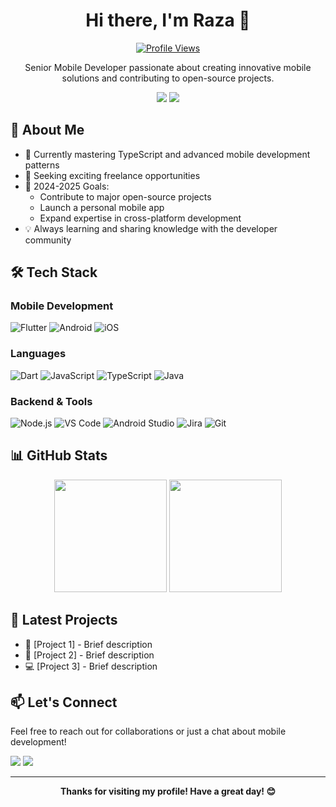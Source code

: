 <div align="center">
  
# Hi there, I'm Raza 👋 

[![Profile Views](https://komarev.com/ghpvc/?username=razankv13&label=Profile%20Views&color=brightgreen&style=for-the-badge)](https://github.com/razankv13)

Senior Mobile Developer passionate about creating innovative mobile solutions and contributing to open-source projects.

[<img src="https://img.shields.io/badge/LinkedIn-0077B5?style=for-the-badge&logo=linkedin&logoColor=white" />](https://www.linkedin.com/in/raza-abbas-86981a154/)
[<img src="https://img.shields.io/badge/Freelancer-29B2FE?style=for-the-badge&logo=freelancer&logoColor=white" />](https://github.com/razankv13)

</div>

## 🚀 About Me

- 🌱 Currently mastering TypeScript and advanced mobile development patterns
- 💼 Seeking exciting freelance opportunities
- 🎯 2024-2025 Goals:
  - Contribute to major open-source projects
  - Launch a personal mobile app
  - Expand expertise in cross-platform development
- 💡 Always learning and sharing knowledge with the developer community

## 🛠️ Tech Stack

### Mobile Development
![Flutter](https://img.shields.io/badge/Flutter-02569B?style=for-the-badge&logo=flutter&logoColor=white)
![Android](https://img.shields.io/badge/Android-3DDC84?style=for-the-badge&logo=android&logoColor=white)
![iOS](https://img.shields.io/badge/iOS-000000?style=for-the-badge&logo=ios&logoColor=white)

### Languages
![Dart](https://img.shields.io/badge/Dart-0175C2?style=for-the-badge&logo=dart&logoColor=white)
![JavaScript](https://img.shields.io/badge/JavaScript-F7DF1E?style=for-the-badge&logo=javascript&logoColor=black)
![TypeScript](https://img.shields.io/badge/TypeScript-007ACC?style=for-the-badge&logo=typescript&logoColor=white)
![Java](https://img.shields.io/badge/Java-ED8B00?style=for-the-badge&logo=openjdk&logoColor=white)

### Backend & Tools
![Node.js](https://img.shields.io/badge/Node.js-43853D?style=for-the-badge&logo=node.js&logoColor=white)
![VS Code](https://img.shields.io/badge/VS_Code-007ACC?style=for-the-badge&logo=visual-studio-code&logoColor=white)
![Android Studio](https://img.shields.io/badge/Android_Studio-3DDC84?style=for-the-badge&logo=android-studio&logoColor=white)
![Jira](https://img.shields.io/badge/Jira-0052CC?style=for-the-badge&logo=jira&logoColor=white)
![Git](https://img.shields.io/badge/Git-F05032?style=for-the-badge&logo=git&logoColor=white)

## 📊 GitHub Stats

<div align="center">
  <img height="180em" src="https://github-readme-stats.vercel.app/api?username=razankv13&count_private=true&show_icons=true&theme=tokyonight&border_radius=15" />
  <img height="180em" src="https://github-readme-streak-stats.herokuapp.com/?user=razankv13&theme=tokyonight&border_radius=15" />
</div>

## 🎯 Latest Projects

- 🌟 [Project 1] - Brief description
- 🚀 [Project 2] - Brief description
- 💻 [Project 3] - Brief description

## 📫 Let's Connect

Feel free to reach out for collaborations or just a chat about mobile development!

[<img src="https://img.shields.io/badge/LinkedIn-0077B5?style=for-the-badge&logo=linkedin&logoColor=white" />](https://www.linkedin.com/in/raza-abbas-86981a154/)
[<img src="https://img.shields.io/badge/GitHub-100000?style=for-the-badge&logo=github&logoColor=white" />](https://github.com/razankv13)

---

<div align="center">
  <b>Thanks for visiting my profile! Have a great day! 😊</b>
</div>
